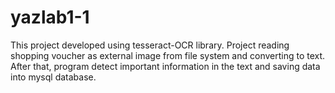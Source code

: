 # yazlab1-1

This project developed using tesseract-OCR library. Project reading shopping voucher as external image from file system and converting to text.
After that, program detect important information in the text and saving data into mysql database.

